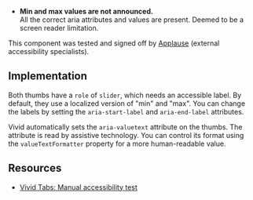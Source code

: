 <vwc-note connotation="warning" headline="Passed with the following exceptions">
  <vwc-icon name="check-solid" slot="icon" connotation="warning" size="0"></vwc-icon> 
  <ul>
    <li><b>Min and max values are not announced.</b><br />All the correct aria attributes and values are present. Deemed to be a screen reader limitation.</li>
  </ul>
  <p>This component was tested and signed off by <a href="https://www.applause.com/">Applause</a> (external accessibility specialists).</p>
</vwc-note>

## Implementation

Both thumbs have a `role` of `slider`, which needs an accessible label. By default, they use a localized version of "min" and "max".
You can change the labels by setting the `aria-start-label` and `aria-end-label` attributes.

Vivid automatically sets the `aria-valuetext` attribute on the thumbs. The attribute is read by assistive technology. You can control its format using the `valueTextFormatter` property for a more human-readable value.

## Resources

- [Vivid Tabs: Manual accessibility test](https://docs.google.com/spreadsheets/d/15J0sHxVUlmjv7HwT2b0gGNJFP_vsjAByzgRP_4oWYKk/edit?gid=1175911860#gid=1175911860)
